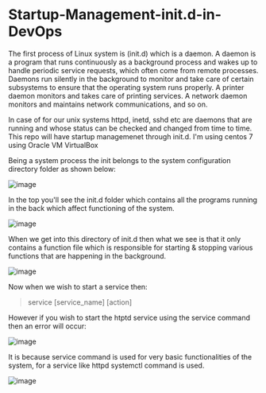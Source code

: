 # Startup-Management-init.d-in-DevOps

The first process of Linux system is (init.d) which is a daemon. A daemon is a program that runs continuously as a background process and wakes up to handle periodic service requests, which often come from remote processes. Daemons run silently in the background to monitor and take care of certain subsystems to ensure that the operating system runs properly. A printer daemon monitors and takes care of printing services. A network daemon monitors and maintains network communications, and so on. 

In case of for our unix systems httpd, inetd, sshd etc are daemons that are running and whose status can be checked and changed from time to time. This repo will have startup managemenet through init.d. I'm using centos 7 using Oracle VM VirtualBox


Being a system process the init belongs to the system configuration directory folder as shown below:

![image](https://user-images.githubusercontent.com/97732099/200033682-4b08bfc3-bd06-4159-abf4-475d6e976c1b.png)


In the top you'll see the init.d folder which contains all the programs running in the back which affect functioning of the system.

![image](https://user-images.githubusercontent.com/97732099/200034014-230c4e68-9aba-4c9b-b773-0c7f89ef7979.png)



When we get into this directory of init.d then what we see is that it only contains a function file which is responsible for starting & stopping various functions that are happening in the background.

![image](https://user-images.githubusercontent.com/97732099/200034397-dac5ec1f-7725-46f2-85ac-5e51cd7ad2a4.png)



Now when we wish to start a service then:
> service [service_name] [action]

However if you wish to start the htptd service using the service command then an error will occur:

![image](https://user-images.githubusercontent.com/97732099/200036833-383a1b22-69d2-4fff-ac89-518b98b0b762.png)

It is because service command is used for very basic functionalities of the system, for a service like httpd systemctl command is used.

![image](https://user-images.githubusercontent.com/97732099/200037195-55b1aabe-4a09-4b5e-94e4-5e49010ab9a2.png)















